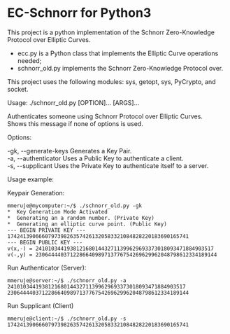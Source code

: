 # EC-Schnorr for Python3
This project is a python implementation of the Schnorr Zero-Knowledge Protocol over Elliptic Curves.

- ecc.py is a Python class that implements the Elliptic Curve operations needed;
- schnorr_old.py implements the Schnorr Zero-Knowledge Protocol over.

This project uses the following modules: sys, getopt, sys, PyCrypto, and socket.


Usage: ./schnorr_old.py [OPTION]... [ARGS]...

Authenticates someone using Schnorr Protocol over Elliptic Curves.   
Shows this message if none of options is used.  
  
Options:

  -gk, --generate-keys     Generates a Key Pair.  
  -a,  --authenticator     Uses a Public Key to authenticate a client.  
  -s,  --supplicant        Uses the Private Key to authenticate itself to a server.  


Usage example:

Keypair Generation:
```
mmeruje@mycomputer:~/$ ./schnorr_old.py -gk
*  Key Generation Mode Activated
*  Generating an a random number. (Private Key)
*  Generating an elliptic curve point. (Public Key)
--- BEGIN PRIVATE KEY ---
1742413906660797398263574261320583321084828220183690165741
--- BEGIN PUBLIC KEY ---
v(x,-) = 241010344193812168014432711399629693373018093471884903517
v(-,y) = 2306444403712286640989713776754269629962048798612334189144
```

Run Authenticator (Server):
```
mmeruje@server:~/$ ./schnorr_old.py -a 241010344193812168014432711399629693373018093471884903517 2306444403712286640989713776754269629962048798612334189144
```
Run Supplicant (Client)
```
mmeruje@client:~/$ ./schnorr_old.py -s 1742413906660797398263574261320583321084828220183690165741
```
